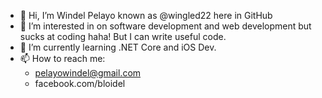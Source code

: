 - 👋 Hi, I’m Windel Pelayo known as @wingled22 here in GitHub
- 👀 I’m interested in on software development and web development but sucks at coding haha! But I can write useful code.
- 🌱 I’m currently learning .NET Core and iOS Dev.
- 📫 How to reach me: 
  - pelayowindel@gmail.com
  - facebook.com/bloidel

<!---
wingled22/wingled22 is a ✨ special ✨ repository because its `README.md` (this file) appears on your GitHub profile.
You can click the Preview link to take a look at your changes.
--->
